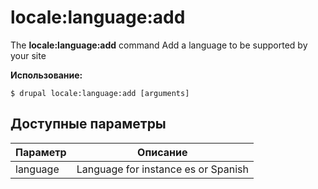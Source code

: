 # locale:language:add
The **locale:language:add** command Add a language to be supported by your site

**Использование:**
```
$ drupal locale:language:add [arguments] 
```

## Доступные параметры
Параметр | Описание
---------|-------------
language | Language for instance es or Spanish

